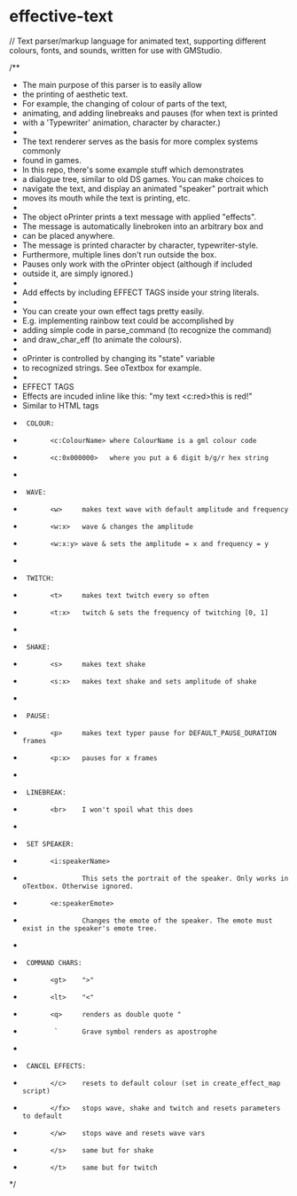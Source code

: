 # effective-text
// Text parser/markup language for animated text, supporting different colours, fonts, and sounds, written for use with GMStudio.

/**
 * The main purpose of this parser is to easily allow 
 * the printing of aesthetic text.
 * For example, the changing of colour of parts of the text, 
 * animating, and adding linebreaks and pauses (for when text is printed 
 * with a 'Typewriter' animation, character by character.)
 * 
 * The text renderer serves as the basis for more complex systems commonly
 * found in games.
 * In this repo, there's some example stuff which demonstrates
 * a dialogue tree, similar to old DS games. You can make choices to
 * navigate the text, and display an animated "speaker" portrait which
 * moves its mouth while the text is printing, etc.
 *
 * The object oPrinter prints a text message with applied "effects".
 * The message is automatically linebroken into an arbitrary box and 
 * can be placed anywhere.
 * The message is printed character by character, typewriter-style.
 * Furthermore, multiple lines don't run outside the box.
 * Pauses only work with the oPrinter object (although if included
 * outside it, are simply ignored.)
 *
 * Add effects by including EFFECT TAGS inside your string literals.
 *
 * You can create your own effect tags pretty easily.
 * E.g. implementing rainbow text could be accomplished by
 * adding simple code in parse_command (to recognize the command)
 * and draw_char_eff (to animate the colours).
 *
 * oPrinter is controlled by changing its "state" variable
 * to recognized strings. See oTextbox for example. 
 *
 * EFFECT TAGS
 * Effects are incuded inline like this: "my text <c:red>this is red</c>!"
 * Similar to HTML tags
 *      COLOUR: 
 *            <c:ColourName> where ColourName is a gml colour code
 *            <c:0x000000>   where you put a 6 digit b/g/r hex string
 *
 *		WAVE:
 *		      <w>     makes text wave with default amplitude and frequency
 *		      <w:x>   wave & changes the amplitude
 *			  <w:x:y> wave & sets the amplitude = x and frequency = y
 *
 *      TWITCH:
 *            <t>     makes text twitch every so often
 *            <t:x>   twitch & sets the frequency of twitching [0, 1]
 * 
 *      SHAKE:
 *            <s>     makes text shake
 *            <s:x>   makes text shake and sets amplitude of shake
 *
 *      PAUSE:
 *            <p>     makes text typer pause for DEFAULT_PAUSE_DURATION frames
 *            <p:x>   pauses for x frames
 *
 *      LINEBREAK:
 *            <br>    I won't spoil what this does
 *
 *      SET SPEAKER:
 *            <i:speakerName> 
 *                    This sets the portrait of the speaker. Only works in oTextbox. Otherwise ignored.
 *            <e:speakerEmote>
 *                    Changes the emote of the speaker. The emote must exist in the speaker's emote tree.
 *
 *      COMMAND CHARS:
 *            <gt>    ">"
 *            <lt>    "<"
 *            <q>     renders as double quote "
 *             `      Grave symbol renders as apostrophe
 *
 *      CANCEL EFFECTS:
 *            </c>    resets to default colour (set in create_effect_map script)
 *            </fx>   stops wave, shake and twitch and resets parameters to default
 *            </w>    stops wave and resets wave vars
 *            </s>    same but for shake
 *            </t>    same but for twitch
 */
